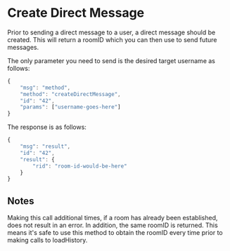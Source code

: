 # Create Direct Message

Prior to sending a direct message to a user, a direct message should be created. This will return a roomID which you can then use to send future messages.

The only parameter you need to send is the desired target username as follows:

```javascript
{
    "msg": "method",
    "method": "createDirectMessage",
    "id": "42",
    "params": ["username-goes-here"]
}
```

The response is as follows:

```javascript
{
    "msg": "result",
    "id": "42",
    "result": {
        "rid": "room-id-would-be-here"
    }
}
```

## Notes

Making this call additional times, if a room has already been established, does not result in an error. In addition, the same roomID is returned. This means it's safe to use this method to obtain the roomID every time prior to making calls to loadHistory.
